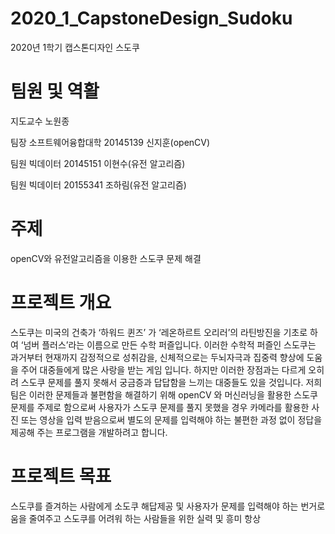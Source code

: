 # 2020_1_CapstoneDesign_Sudoku
2020년 1학기 캡스톤디자인 스도쿠

# 팀원 및 역활
지도교수 노원종

팀장 소프트웨어융합대학 20145139 신지훈(openCV)

팀원 빅데이터 20145151 이현수(유전 알고리즘)

팀원 빅데이터 20155341 조하림(유전 알고리즘)

# 주제
openCV와 유전알고리즘을 이용한 스도쿠 문제 해결

# 프로젝트 개요
스도쿠는 미국의 건축가 ‘하워드 퀸즈’ 가 ‘레온하르트 오리러’의 라틴방진을 기초로 하여 ‘넘버 플러스’라는 이름으로 만든 수학 퍼즐입니다. 이러한 수학적 퍼즐인 스도쿠는 과거부터 현재까지 감정적으로 성취감을, 신체적으로는 두뇌자극과 집중력 향상에 도움을 주어 대중들에게 많은 사랑을 받는 게임 입니다. 하지만 이러한 장점과는 다르게 오히려 스도쿠 문제를 풀지 못해서 궁금증과 답답함을 느끼는 대중들도 있을 것입니다. 저희 팀은 이러한 문제들과 불편함을 해결하기 위해 openCV 와 머신러닝을 활용한 스도쿠 문제를 주제로 함으로써 사용자가 스도쿠 문제를 풀지 못했을 경우 카메라를 활용한 사진 또는 영상을 입력 받음으로써 별도의 문제를 입력해야 하는 불편한 과정 없이 정답을 제공해 주는 프로그램을 개발하려고 합니다.

# 프로젝트 목표
스도쿠를 즐겨하는 사람에게 소도쿠 해답제공 및 사용자가 문제를 입력해야 하는 번거로움을 줄여주고 스도쿠를 어려워 하는 사람들을 위한 실력 및 흥미 항상


